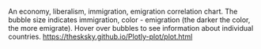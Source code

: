 An economy, liberalism, immigration, emigration correlation chart.
The bubble size indicates immigration, color - emigration (the darker the color, the more emigrate). 
Hover over bubbles to see information about individual countries.
https://thesksky.github.io/Plotly-plot/plot.html

